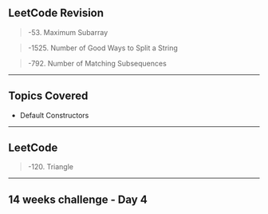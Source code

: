 ## LeetCode Revision

> -53. Maximum Subarray

> -1525. Number of Good Ways to Split a String

> -792. Number of Matching Subsequences

---

## Topics Covered

- Default Constructors

---

## LeetCode

> -120. Triangle

---

## 14 weeks challenge - Day 4
